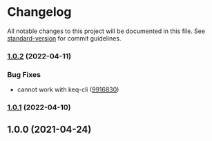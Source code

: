 # Changelog

All notable changes to this project will be documented in this file. See [standard-version](https://github.com/conventional-changelog/standard-version) for commit guidelines.

### [1.0.2](https://github.com/keq-request/keq-swagger-path/compare/v1.0.1...v1.0.2) (2022-04-11)


### Bug Fixes

* cannot work with keq-cli ([9916830](https://github.com/keq-request/keq-swagger-path/commit/9916830ba4d365909ac80a51d88074b234fd1c52))

### [1.0.1](https://github.com/keq-request/keq-swagger-path/compare/v1.0.0...v1.0.1) (2022-04-10)

## 1.0.0 (2021-04-24)
